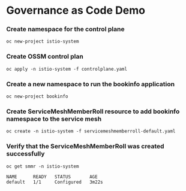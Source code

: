 # Governance as Code Demo

### Create namespace for the control plane
```
oc new-project istio-system
```

### Create OSSM control plan
```
oc apply -n istio-system -f controlplane.yaml
```

### Create a new namespace to run the bookinfo application
```
oc new-project bookinfo
```

### Create ServiceMeshMemberRoll resource to add bookinfo namespace to the service mesh
```
oc create -n istio-system -f servicemeshmemberroll-default.yaml
```

### Verify that the ServiceMeshMemberRoll was created successfully
```
oc get smmr -n istio-system
```

```
NAME      READY   STATUS       AGE
default   1/1     Configured   3m22s
```

### 
